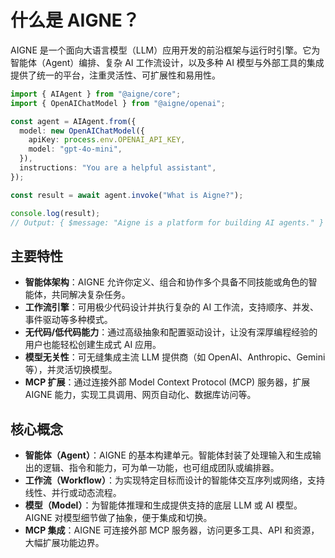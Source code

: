 # 什么是 AIGNE？

AIGNE 是一个面向大语言模型（LLM）应用开发的前沿框架与运行时引擎。它为智能体（Agent）编排、复杂 AI 工作流设计，以及多种 AI 模型与外部工具的集成提供了统一的平台，注重灵活性、可扩展性和易用性。

```ts file="../examples/test/what-is-aigne.test.ts" region="example-what-is-aigne"
import { AIAgent } from "@aigne/core";
import { OpenAIChatModel } from "@aigne/openai";

const agent = AIAgent.from({
  model: new OpenAIChatModel({
    apiKey: process.env.OPENAI_API_KEY,
    model: "gpt-4o-mini",
  }),
  instructions: "You are a helpful assistant",
});

const result = await agent.invoke("What is Aigne?");

console.log(result);
// Output: { $message: "Aigne is a platform for building AI agents." }
```

## 主要特性

* **智能体架构**：AIGNE 允许你定义、组合和协作多个具备不同技能或角色的智能体，共同解决复杂任务。
* **工作流引擎**：可用极少代码设计并执行复杂的 AI 工作流，支持顺序、并发、事件驱动等多种模式。
* **无代码/低代码能力**：通过高级抽象和配置驱动设计，让没有深厚编程经验的用户也能轻松创建生成式 AI 应用。
* **模型无关性**：可无缝集成主流 LLM 提供商（如 OpenAI、Anthropic、Gemini 等），并灵活切换模型。
* **MCP 扩展**：通过连接外部 Model Context Protocol (MCP) 服务器，扩展 AIGNE 能力，实现工具调用、网页自动化、数据库访问等。

## 核心概念

* **智能体（Agent）**：AIGNE 的基本构建单元。智能体封装了处理输入和生成输出的逻辑、指令和能力，可为单一功能，也可组成团队或编排器。
* **工作流（Workflow）**：为实现特定目标而设计的智能体交互序列或网络，支持线性、并行或动态流程。
* **模型（Model）**：为智能体推理和生成提供支持的底层 LLM 或 AI 模型。AIGNE 对模型细节做了抽象，便于集成和切换。
* **MCP 集成**：AIGNE 可连接外部 MCP 服务器，访问更多工具、API 和资源，大幅扩展功能边界。
